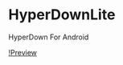 # HyperDownLite
HyperDown For Android

[!Preview](https://github.com/Massnory/HyperDownLite/blob/master/preview.png?raw=true)
